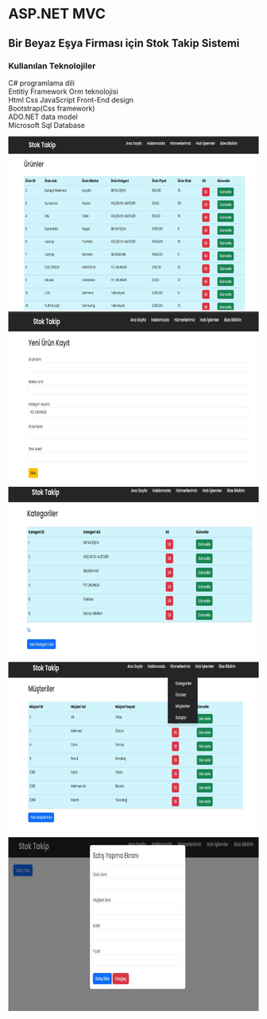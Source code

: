 # ASP.NET MVC 

## Bir Beyaz Eşya Firması için  Stok Takip Sistemi

### **Kullanılan Teknolojiler** <br />
 C# programlama dili <br />
 Entitiy Framework Orm teknolojisi <br />
 Html Css JavaScript Front-End design <br />
 Bootstrap(Css framework) <br />
 ADO.NET data model <br />
 Microsoft Sql Database <br />
 


<img src="MvcDbStok/Ekran görüntüsü 2024-04-23 134108.jpg" alt="Proje Resmi" width="700" height="350">
<img src="MvcDbStok/Ekran görüntüsü 2024-04-23 134144.jpg" alt="Proje Resmi" width="700" height="350">
<img src="MvcDbStok/Ekran görüntüsü 2024-04-23 134209.jpg" alt="Proje Resmi" width="700" height="350">
<img src="MvcDbStok/Ekran görüntüsü 2024-04-23 134354.jpg" alt="Proje Resmi" width="700" height="350">
<img src="MvcDbStok/Ekran görüntüsü 2024-04-23 134634.jpg" alt="Proje Resmi" width="700" height="350">
